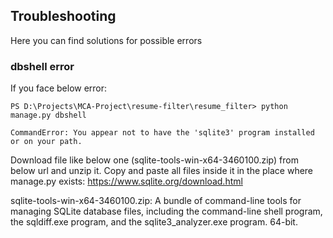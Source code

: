 
## Troubleshooting
Here you can find solutions for possible errors
### dbshell error
If you face below error:
``` shell
PS D:\Projects\MCA-Project\resume-filter\resume_filter> python manage.py dbshell

CommandError: You appear not to have the 'sqlite3' program installed or on your path.
```
Download file like below one (sqlite-tools-win-x64-3460100.zip) from below url and unzip it. Copy and paste all files inside it in the place where manage.py exists:
https://www.sqlite.org/download.html

sqlite-tools-win-x64-3460100.zip: 
A bundle of command-line tools for managing SQLite database files, including the command-line shell program, the sqldiff.exe program, and the sqlite3_analyzer.exe program. 64-bit.

